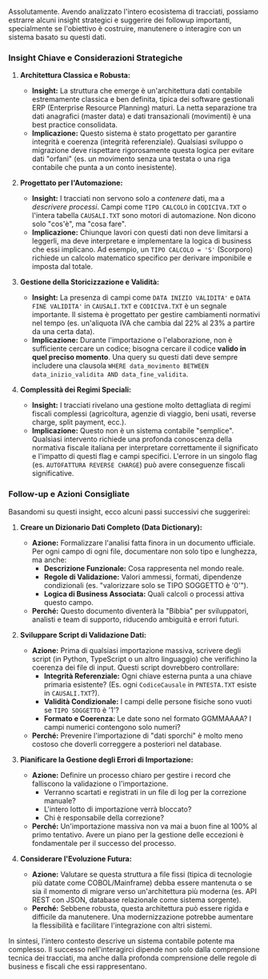 Assolutamente. Avendo analizzato l'intero ecosistema di tracciati, possiamo estrarre alcuni insight strategici e suggerire dei followup importanti, specialmente se l'obiettivo è costruire, manutenere o interagire con un sistema basato su questi dati.

### Insight Chiave e Considerazioni Strategiche

1.  **Architettura Classica e Robusta:**
    *   **Insight:** La struttura che emerge è un'architettura dati contabile estremamente classica e ben definita, tipica dei software gestionali ERP (Enterprise Resource Planning) maturi. La netta separazione tra dati anagrafici (master data) e dati transazionali (movimenti) è una best practice consolidata.
    *   **Implicazione:** Questo sistema è stato progettato per garantire integrità e coerenza (integrità referenziale). Qualsiasi sviluppo o migrazione deve rispettare rigorosamente questa logica per evitare dati "orfani" (es. un movimento senza una testata o una riga contabile che punta a un conto inesistente).

2.  **Progettato per l'Automazione:**
    *   **Insight:** I tracciati non servono solo a *contenere* dati, ma a *descrivere processi*. Campi come `TIPO CALCOLO` in `CODICIVA.TXT` o l'intera tabella `CAUSALI.TXT` sono motori di automazione. Non dicono solo "cos'è", ma "cosa fare".
    *   **Implicazione:** Chiunque lavori con questi dati non deve limitarsi a leggerli, ma deve interpretare e implementare la logica di business che essi implicano. Ad esempio, un `TIPO CALCOLO = 'S'` (Scorporo) richiede un calcolo matematico specifico per derivare imponibile e imposta dal totale.

3.  **Gestione della Storicizzazione e Validità:**
    *   **Insight:** La presenza di campi come `DATA INIZIO VALIDITA'` e `DATA FINE VALIDITA'` in `CAUSALI.TXT` e `CODICIVA.TXT` è un segnale importante. Il sistema è progettato per gestire cambiamenti normativi nel tempo (es. un'aliquota IVA che cambia dal 22% al 23% a partire da una certa data).
    *   **Implicazione:** Durante l'importazione o l'elaborazione, non è sufficiente cercare un codice; bisogna cercare il codice **valido in quel preciso momento**. Una query su questi dati deve sempre includere una clausola `WHERE data_movimento BETWEEN data_inizio_validita AND data_fine_validita`.

4.  **Complessità dei Regimi Speciali:**
    *   **Insight:** I tracciati rivelano una gestione molto dettagliata di regimi fiscali complessi (agricoltura, agenzie di viaggio, beni usati, reverse charge, split payment, ecc.).
    *   **Implicazione:** Questo non è un sistema contabile "semplice". Qualsiasi intervento richiede una profonda conoscenza della normativa fiscale italiana per interpretare correttamente il significato e l'impatto di questi flag e campi specifici. L'errore in un singolo flag (es. `AUTOFATTURA REVERSE CHARGE`) può avere conseguenze fiscali significative.

### Follow-up e Azioni Consigliate

Basandomi su questi insight, ecco alcuni passi successivi che suggerirei:

1.  **Creare un Dizionario Dati Completo (Data Dictionary):**
    *   **Azione:** Formalizzare l'analisi fatta finora in un documento ufficiale. Per ogni campo di ogni file, documentare non solo tipo e lunghezza, ma anche:
        *   **Descrizione Funzionale:** Cosa rappresenta nel mondo reale.
        *   **Regole di Validazione:** Valori ammessi, formati, dipendenze condizionali (es. "valorizzare solo se TIPO SOGGETTO è '0'").
        *   **Logica di Business Associata:** Quali calcoli o processi attiva questo campo.
    *   **Perché:** Questo documento diventerà la "Bibbia" per sviluppatori, analisti e team di supporto, riducendo ambiguità e errori futuri.

2.  **Sviluppare Script di Validazione Dati:**
    *   **Azione:** Prima di qualsiasi importazione massiva, scrivere degli script (in Python, TypeScript o un altro linguaggio) che verifichino la coerenza dei file di input. Questi script dovrebbero controllare:
        *   **Integrità Referenziale:** Ogni chiave esterna punta a una chiave primaria esistente? (Es. ogni `CodiceCausale` in `PNTESTA.TXT` esiste in `CAUSALI.TXT`?).
        *   **Validità Condizionale:** I campi delle persone fisiche sono vuoti se `TIPO SOGGETTO` è '1'?
        *   **Formato e Coerenza:** Le date sono nel formato GGMMAAAA? I campi numerici contengono solo numeri?
    *   **Perché:** Prevenire l'importazione di "dati sporchi" è molto meno costoso che doverli correggere a posteriori nel database.

3.  **Pianificare la Gestione degli Errori di Importazione:**
    *   **Azione:** Definire un processo chiaro per gestire i record che falliscono la validazione o l'importazione.
        *   Verranno scartati e registrati in un file di log per la correzione manuale?
        *   L'intero lotto di importazione verrà bloccato?
        *   Chi è responsabile della correzione?
    *   **Perché:** Un'importazione massiva non va mai a buon fine al 100% al primo tentativo. Avere un piano per la gestione delle eccezioni è fondamentale per il successo del processo.

4.  **Considerare l'Evoluzione Futura:**
    *   **Azione:** Valutare se questa struttura a file fissi (tipica di tecnologie più datate come COBOL/Mainframe) debba essere mantenuta o se sia il momento di migrare verso un'architettura più moderna (es. API REST con JSON, database relazionale come sistema sorgente).
    *   **Perché:** Sebbene robusta, questa architettura può essere rigida e difficile da manutenere. Una modernizzazione potrebbe aumentare la flessibilità e facilitare l'integrazione con altri sistemi.

In sintesi, l'intero contesto descrive un sistema contabile potente ma complesso. Il successo nell'interagirci dipende non solo dalla comprensione tecnica dei tracciati, ma anche dalla profonda comprensione delle regole di business e fiscali che essi rappresentano.